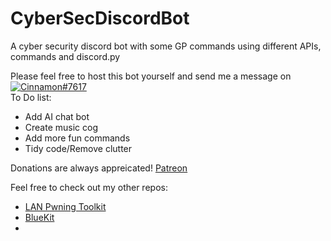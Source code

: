 # CyberSecDiscordBot

A cyber security discord bot with some GP commands using different APIs, commands and discord.py

Please feel free to host this bot yourself and send me a message on [![Cinnamon#7617](https://img.shields.io/badge/Discord-Cinnamon%237617-blue?style=plastic&logo=discord.svg)](https://discord.com/)   
To Do list:  
* Add AI chat bot
* Create music cog
* Add more fun commands
* Tidy code/Remove clutter

Donations are always appreicated! [Patreon](https://www.patreon.com/cinnamon1212)

Feel free to check out my other repos:  
* [LAN Pwning Toolkit](https://github.com/Cinnamon1212/LAN_Pwning_Toolkit)
* [BlueKit](https://github.com/Cinnamon1212/BlueKit)
* 
